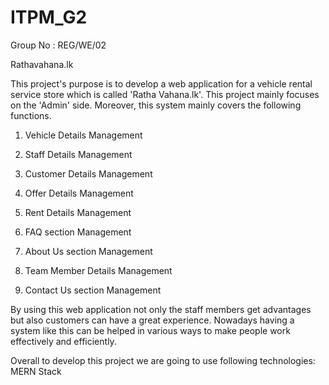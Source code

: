 # ITPM_G2
Group No : REG/WE/02

Rathavahana.lk

This project's purpose is to develop a web application for a vehicle rental service store which is called 
'Ratha Vahana.lk'. This project mainly focuses on the 'Admin' side. Moreover, this system mainly 
covers the following functions.
 
1. Vehicle Details Management

2. Staff Details Management

3. Customer Details Management

4. Offer Details Management

5. Rent Details Management

6. FAQ section Management

7. About Us section Management

8. Team Member Details Management

9. Contact Us section Management


By using this web application not only the staff members get advantages but also customers can have 
a great experience. Nowadays having a system like this can be helped in various ways to make people 
work effectively and efficiently.  

Overall to develop this project we are going to use following technologies:
MERN Stack
